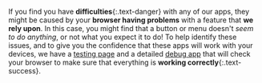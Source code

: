 If you find you have __difficulties__{:.text-danger} with any of our apps, they might be caused by your __browser having problems__ with a feature that __we rely upon__. In this case, you might find that a button or menu doesn't _seem to do anything_, or not what you expect it to do! To help identify these issues, and to give you the confidence that these apps will work with your devices, we have a [testing page](/test/) and a detailed [debug app](/debug) that will check your browser to make sure that everything is __working correctly__{:.text-success}.